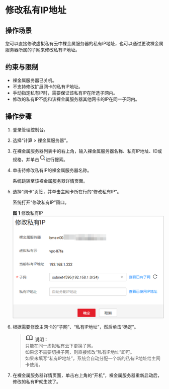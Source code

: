 # 修改私有IP地址<a name="bms_umn_0036"></a>

## 操作场景<a name="section27841330195120"></a>

您可以直接修改虚拟私有云中裸金属服务器的私有IP地址，也可以通过更改裸金属服务器所属的子网来修改私有IP地址。

## 约束与限制<a name="section205851733132119"></a>

-   裸金属服务器已关机。
-   不支持修改扩展网卡的私有IP地址。
-   手动指定私有IP时，需要保证该私有IP在所选子网内。
-   修改的私有IP不能和该裸金属服务器其他网卡的IP在同一子网内。

## 操作步骤<a name="section101008535219"></a>

1.  登录管理控制台。
2.  选择“计算 \> 裸金属服务器”。
3.  在裸金属服务器列表中的右上角，输入裸金属服务器名称、私有IP地址、ID或规格，并单击![](figures/45.png)进行搜索。
4.  单击待修改私有IP的裸金属服务器名称。

    系统跳转至该裸金属服务器详情页面。

5.  选择“网卡”页签，并单击主网卡所在行的“修改私有IP”。

    系统打开“修改私有IP”窗口。

    **图 1**  修改私有IP<a name="fig199782852412"></a>  
    ![](figures/修改私有IP.png "修改私有IP")

6.  根据需要修改主网卡的“子网”、“私有IP地址”，然后单击“确定”。

    >![](public_sys-resources/icon-note.gif) **说明：**   
    >只能在同一虚拟私有云下更换子网。  
    >如果您不需要切换子网，则直接修改“私有IP地址”即可。  
    >如果未填写“私有IP地址”，系统会自动分配一个新的私有IP地址给主网卡使用。  

7.  在裸金属服务器详情页面，单击右上角的“开机”，裸金属服务器重新启动后，修改的私有IP就生效了。

